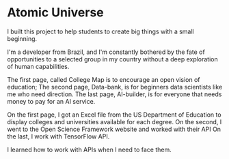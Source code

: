 # Atomic Universe

I built this project to help students to create
big things with a small beginning.


I'm a developer from Brazil, and I'm constantly bothered by the fate of 
opportunities to a selected group in my country without a deep exploration of human capabilities.

The first page, called College Map is to encourage an open vision of education;
The second page, Data-bank, is for beginners data scientists like me who need direction.
The last page, AI-builder, is for everyone that needs money to pay for an AI service.


On the first page, I got an Excel file from the US Department of Education to display colleges and universities available for each degree.
On the second, I went to the Open Science Framework website and worked with their API
On the last, I work with TensorFlow API.


I learned how to work with APIs when I need to face them.
